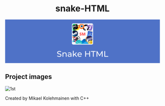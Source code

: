 <h1 align="center">snake-HTML</h1>

![Banner](https://raw.githubusercontent.com/Super-Michael-05/snake-HTML/master/README_assets/banner.png)

<h2 align="left">Project images</h2>

![1st](https://raw.githubusercontent.com/Super-Michael-05/snake_HTML/master/README_assets/Screenshot%20(25).png)

<footer>Created by Mikael Kolehmainen with C++</footer>
